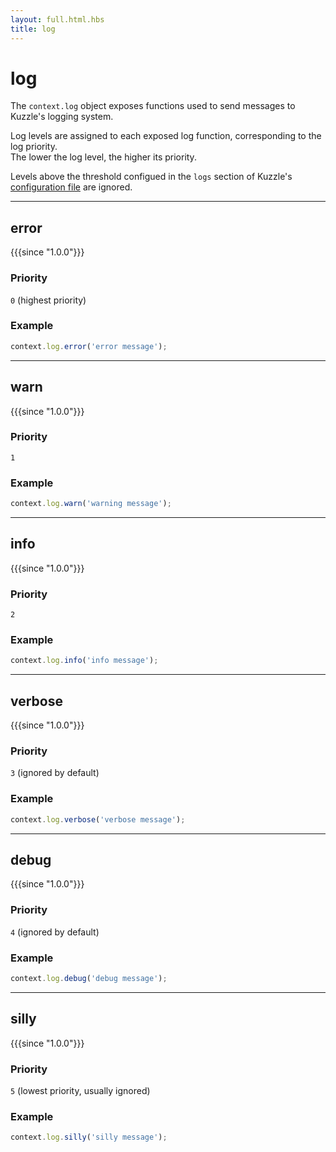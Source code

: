 ```yaml
---
layout: full.html.hbs
title: log
---
```


# log

The `context.log` object exposes functions used to send messages to Kuzzle's logging system.

Log levels are assigned to each exposed log function, corresponding to the log priority.  
The lower the log level, the higher its priority.

Levels above the threshold configued in the `logs` section of Kuzzle's [configuration file](/guide/1/essentials/configuration) are ignored.

---

## error

{{{since "1.0.0"}}}

### Priority

`0` (highest priority)

### Example

```js
context.log.error('error message');
```

---

## warn

{{{since "1.0.0"}}}

### Priority

`1`

### Example

```js
context.log.warn('warning message');
```

---

## info

{{{since "1.0.0"}}}

### Priority

`2`

### Example

```js
context.log.info('info message');
```

---

## verbose

{{{since "1.0.0"}}}

### Priority

`3` (ignored by default)

### Example

```js
context.log.verbose('verbose message');
```

---

## debug

{{{since "1.0.0"}}}

### Priority

`4` (ignored by default)

### Example

```js
context.log.debug('debug message');
```

---

## silly

{{{since "1.0.0"}}}

### Priority

`5` (lowest priority, usually ignored)

### Example

```js
context.log.silly('silly message');
```
